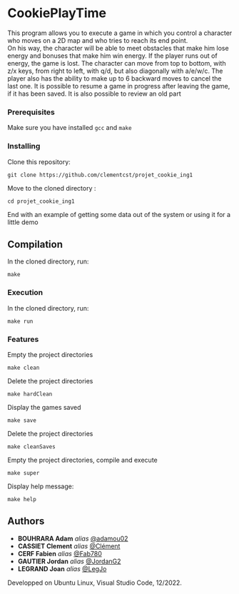 # CookiePlayTime


This program allows you to execute a game in which you control a character who moves on a 2D map and who tries to reach its end point.	
On his way, the character will be able to meet obstacles that make him lose energy and bonuses that make him win energy. 
If the player runs out of energy, the game is lost.
The character can move from top to bottom, with z/x keys, from right to left, with q/d, but also diagonally with a/e/w/c.
The player also has the ability to make up to 6 backward moves to cancel the last one.
It is possible to resume a game in progress after leaving the game, if it has been saved. It is also possible to review an old part


### Prerequisites

Make sure you have installed ```gcc``` and ```make```

### Installing

Clone this repository:

```
git clone https://github.com/clementcst/projet_cookie_ing1
```
Move to the cloned directory :

```
cd projet_cookie_ing1
```
End with an example of getting some data out of the system or using it for a little demo

## Compilation

In the cloned directory, run:

```
make
```

### Execution

In the cloned directory, run:

```
make run
```

### Features

Empty the project directories

```
make clean
```

Delete the project directories

```
make hardClean
```

Display the games saved

```
make save
```

Delete the project directories

```
make cleanSaves
```

Empty the project directories, compile and execute

```
make super
```

Display help message:

```
make help
```

## Authors

* **BOUHRARA Adam** _alias_ [@adamou02](https://github.com/adamou02)
* **CASSIET Clement** _alias_ [@Clément](https://github.com/clementcst)
* **CERF Fabien** _alias_ [@Fab780](https://github.com/Fab780)
* **GAUTIER Jordan** _alias_ [@JordanG2](https://github.com/JordanG2)
* **LEGRAND Joan** _alias_ [@LegJo](https://github.com/LegJo)

Developped on Ubuntu Linux, Visual Studio Code, 12/2022.
